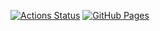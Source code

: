 [![Actions Status](https://github.com/idat50me/cpp_lib/workflows/verify/badge.svg)](https://github.com/idat50me/cpp_lib/actions)
[![GitHub Pages](https://img.shields.io/static/v1?label=GitHub+Pages&message=cpp_lib+&color=brightgreen&logo=github)](https://idat50me.github.io/cpp_lib/)
